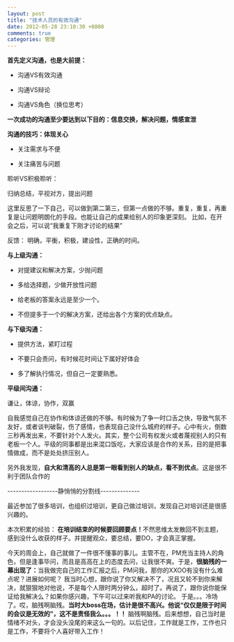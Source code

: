 ```yaml
---
layout: post
title: "技术人员的有效沟通"
date: 2012-05-28 23:10:30 +0800
comments: true
categories: 管理
---
```

<p></p><p><span><strong>首先定义沟通，也是大前提：</strong></span><br></p><p></p><p></p><ul><li><p>沟通VS有效沟通</p></li><li><p>沟通VS辩论</p></li><li><p>沟通VS角色（换位思考）</p></li></ul><p><strong>一次成功的沟通至少要达到以下目的：信息交换，解决问题，情感宣泄</strong></p><p><strong>沟通的技巧：体现关心</strong></p><ul><li><p>关注需求与不便</p></li><li><p>关注痛苦与问题</p></li></ul><p>聆听VS积极聆听：</p><p>归纳总结，平视对方，提出问题</p><p>这里反思了一下自己，可以做到第二第三，但第一点做的不够。重复，重复，再重复是让问题明朗化的手段。也能让自己的成果给别人的印象更深刻。 比如，在开会之后，可以说“我重复下刚才讨论的结果”</p><p>反馈： 明确，平衡，积极，建设性，正确的时间。</p><p><strong>与上级沟通：</strong></p><ul><li><p>对提建议和解决方案，少抛问题</p></li><li><p>多给选择题，少做开放性问题</p></li><li><p>给老板的答案永远是至少一个。</p></li><li><p>不但提多于一个的解决方案，还给出各个方案的优点缺点。</p></li></ul><p><strong>与下级沟通：</strong></p><ul><li><p>提供方法，紧盯过程</p></li><li><p>不要只会责问，有时候花时间让下属好好体会</p></li><li><p>多了解执行情况，但自己一定要熟悉。</p></li></ul><p><strong>平级间沟通：</strong></p><p>谦让，体谅，协作，双赢</p><p>自我感觉自己在协作和体谅还做的不够。有时候为了争一时口舌之快，导致气氛不友好，或者谈判破裂，伤了感情，也表现自己没什么城府的样子。心中有火，倒数三秒再发出来，不要针对个人发火。其实，整个公司有权发火或者蔑视别人的只有老板一个人。平级的同事都是出来混口饭吃，大家应该是合作的关系，目的是把事情做成，而不是处处挤压别人。</p><p>另外我发现，<strong>自大和清高的人总是第一眼看到别人的缺点，看不到优点</strong>。这是很不利于团队合作的</p><p>------------------静悄悄的分割线--------------</p><p>最近参加了很多培训，也组织过培训，更自己做过培训，发现自己对培训还是很感兴趣的。</p><p>本次积累的经验：<strong> 在培训结束的时候要回顾要点！</strong>不然思维太发散回不到主题，感到没什么收获的样子。并提醒观众，要总结，要DO，才会真正掌握。</p><p>今天的周会上，自己就做了一件很不懂事的事儿。主管不在，PM充当主持人的角色，但是逢事毕问，而且是高高在上的态度去问，让我很不爽。于是，<strong>很脑残的一幕出现了：</strong>当我做完自己的工作汇报之后，PM问我，那你的XXOO有没有什么难点呢？进展如何呢？ 我当时心想，跟你说了你又解决不了，况且又轮不到你来解决，就狠狠地对他说，不是每个人限时两分钟么，超时了。再说了，跟你说你能保证给我解决么？如果你感兴趣，下午可以过来听我和PA的讨论。 于是。。。冷场了。哎，脑残啊脑残。<strong>当时大boss在场，估计是很不高兴。他说“仅仅是限于时间的会议是无效的”，这不是责怪我么。。。！！</strong> 脑残啊脑残。后来想想，自己当时是情绪不对头，才会没头没尾的来这么一句的。以后记住，工作就是工作，工作也只是工作，不要将个人喜好带入工作！</p><p></p><p></p><p></p>
